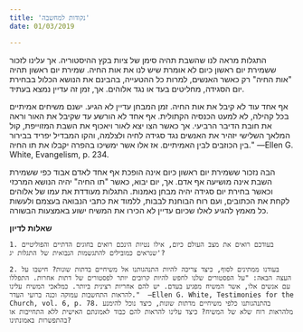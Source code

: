 ```yaml
---
title: 'נקודות למחשבה'
date: 01/03/2019

---
```


התגלות מראה לנו שהשבת תהיה סימן של ציות בקץ ההיסטוריה. אך עלינו לזכור ששמירת יום ראשון כיום לא אומרת שיש לנו את אות החיה. שמירת יום ראשון תהיה "אות החיה" רק כאשר האנשים, למרות כל ההטעייה, בהבינם את הנושא הכלול בבחירת יום הסגידה, מחליטים בעד או נגד אלוהים. אך, זמן זה עדיין נמצא בעתיד.

אף אחד עוד לא קיבל את אות החיה. זמן המבחן עדיין לא הגיע. ישנם משיחים אמיתיים בכל קהילה, לא למעט הכנסיה הקתולית. אף אחד לא הורשע עד שקיבל את האור וראה את חובת הדיבר הרביעי. אך כאשר הצו יצא לאור ויאכוף את השבת המזוייפת, קול המלאך השלישי יזהיר את האנשים נגד סגידה לחיה ולצלמה, והקו המבדיל יפריד בבירור בין הכוזבים לבין האמיתיים. אז אלו אשר ימשיכו בהפרה יקבלו את תו החיה."  —Ellen G. White, Evangelism, p. 234. 

הבה נזכור ששמירת יום ראשון כיום אינה הופכת אף אחד לאדם אבוד כפי ששמירת השבת אינה מושיעה אף אדם. אך, יום יבוא, כאשר "תו החיה" יהיה הנושא המרכזי וכאשר בחירת יום סגידה יהיה מבחן נאמנות. התגלות מעודדת את עמו של אלוהים לקחת את הכתובים, ועם רוח הבוחנת לבבות, ללמוד את כתבי הנבואה בעצמם ולעשות כל מאמץ להגיע לאלו שכיום עדיין לא הכירו את המשיח ישוע באמצעות הבשורה. 

**שאלות לדיון**

`1.	בעודכם רואים את מצב העולם כיום, אילו נטיות הינכם רואים בחוגים הדתיים והפוליטיים שנראים כמובילים להתגשמות הנבואית של התגלות יג'?`

`2.	בעודנו ממתינים לסוף, כיצד צריכה להיות התנהגותנו אל משיחיים בדתות שונות? חישבו על העצה הבאה: "על הפסטורים שלנו לחפש להיות קרובים יותר לפסטורים של דתות אחרות. התפללו עם אנשים אלו, אשר המשיח מפגיע בעדם. יש להם אחריות רצינית ביותר. כמלאכי המשיח עלינו להראות התחשבות עמוקה וכנה ברועי העדר."  —Ellen G. White, Testimonies for the Church, vol. 6, p. 78. בהתנהגותנו כלפי משיחיים מדתות שונות, כיצד נוכל להימנע מלהראות רוח שלא של המשיח? כיצד עלינו להראות להם כבוד לאמונתם האישית ללא התחייבות או בהתפשרות באמונתינו?`